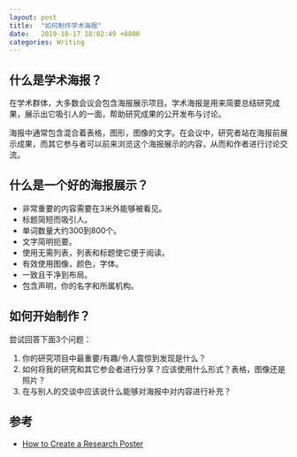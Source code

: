 ```yaml
---
layout: post
title:  "如何制作学术海报"
date:   2019-10-17 18:02:49 +0800
categories: Writing
---
```


## 什么是学术海报？

在学术群体，大多数会议会包含海报展示项目。学术海报是用来简要总结研究成果，展示出它吸引人的一面，帮助研究成果的公开发布与讨论。

海报中通常包含混合着表格，图形，图像的文字。在会议中，研究者站在海报前展示成果，而其它参与者可以前来浏览这个海报展示的内容，从而和作者进行讨论交流。

## 什么是一个好的海报展示？

* 非常重要的内容需要在3米外能够被看见。
* 标题简短而吸引人。
* 单词数量大约300到800个。
* 文字简明扼要。
* 使用无需列表，列表和标题使它便于阅读。
* 有效使用图像，颜色，字体。
* 一致且干净到布局。
* 包含声明，你的名字和所属机构。

## 如何开始制作？

尝试回答下面3个问题：

1. 你的研究项目中最重要/有趣/令人震惊到发现是什么？
2. 如何将我的研究和其它参会者进行分享？应该使用什么形式？表格，图像还是照片？
3. 在与别人的交谈中应该说什么能够对海报中对内容进行补充？

## 参考

* [How to Create a Research Poster](https://guides.nyu.edu/posters)
